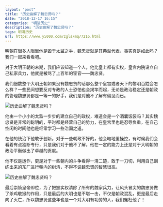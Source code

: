 ```yaml
---
layout: "post"
title: "历史曲解了魏忠贤吗？"
date: "2018-12-17 16:15"
categories: "明清历史"
description: "历史曲解了魏忠贤吗？"
tags: 明清历史
url: https://www.y5000.com/zgls/mq/7216.html
---
```






明朝在很多人眼里他是毁于太监之手，魏忠贤就是其典型代表，事实真是如此吗？我们一起来看看吧。

对于大明王朝的末期，我们应该知道一个人，他比皇上都有实权，皇宫内院设立自己私家兵力，他就是被骂了上百年的宦官——魏忠贤。

我们细数整个大明王朝如果没有魏忠贤的话那么整个皇宫或者天下的黎明百姓会怎么样？一些民间想要反对专政的人士恐怕也会揭竿而起，无论是政治稳定还是朝政的管理魏忠贤都是一等一的好手，我们是对他不了解有偏见而已。

![历史曲解了魏忠贤吗？](/uploads/allimg/161214/6-161214143522H5.JPG)

他由一个小小的太监一步步的建立自己的政权，难道会是一个酒囊饭袋吗？其实魏忠贤是非常的聪明的，平时都是经营自己的势力，在皇宫里也是忍辱负重，在自己空闲的时间他也是经常学习一些治国之道。

在他的统治下他敢于创新，对于一些朝政不好的，他会暗地里操控，有时候我们会看着有点独断专行，只是我们对于他不了解，他在一定的能力上还是对于大明朝的政治平衡做出了卓越的贡献。

他不仅是运作，更是对于一些朝内的斗争看得一清二楚，敢于一刀切，利用自己训练出来的东厂进行朝内的树清，不得不说魏忠贤的智慧很高。

![历史曲解了魏忠贤吗？](/uploads/allimg/161214/6-16121414353G61.JPG)

最后崇祯皇帝即位，为了把握实权清除了所有的魏家兵力，让风头冒尖的魏忠贤做了杀鸡敬猴的作用，只是最后的大明也是不堪一击，不仅是朝政混乱，更是最后走向了灭亡，所以魏忠贤这些年也是一个对大明有功劳的人，我们冤枉他了！
